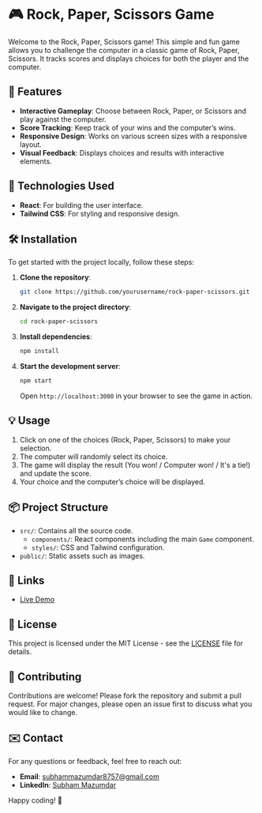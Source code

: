 # 🎮 Rock, Paper, Scissors Game

Welcome to the Rock, Paper, Scissors game! This simple and fun game allows you to challenge the computer in a classic game of Rock, Paper, Scissors. It tracks scores and displays choices for both the player and the computer.

## 🚀 Features

- **Interactive Gameplay**: Choose between Rock, Paper, or Scissors and play against the computer.
- **Score Tracking**: Keep track of your wins and the computer’s wins.
- **Responsive Design**: Works on various screen sizes with a responsive layout.
- **Visual Feedback**: Displays choices and results with interactive elements.

## 🔧 Technologies Used

- **React**: For building the user interface.
- **Tailwind CSS**: For styling and responsive design.

## 🛠️ Installation

To get started with the project locally, follow these steps:

1. **Clone the repository**:
    ```bash
    git clone https://github.com/yourusername/rock-paper-scissors.git
    ```

2. **Navigate to the project directory**:
    ```bash
    cd rock-paper-scissors
    ```

3. **Install dependencies**:
    ```bash
    npm install
    ```

4. **Start the development server**:
    ```bash
    npm start
    ```

   Open `http://localhost:3000` in your browser to see the game in action.

## 💡 Usage

1. Click on one of the choices (Rock, Paper, Scissors) to make your selection.
2. The computer will randomly select its choice.
3. The game will display the result (You won! / Computer won! / It's a tie!) and update the score.
4. Your choice and the computer’s choice will be displayed.

## 📦 Project Structure

- `src/`: Contains all the source code.
  - `components/`: React components including the main `Game` component.
  - `styles/`: CSS and Tailwind configuration.
- `public/`: Static assets such as images.

## 🔗 Links

- [Live Demo](https://subh-rockpaperscissor.netlify.app/)

## 📑 License

This project is licensed under the MIT License - see the [LICENSE](./LICENSE) file for details.

## 👥 Contributing

Contributions are welcome! Please fork the repository and submit a pull request. For major changes, please open an issue first to discuss what you would like to change.

## ✉️ Contact

For any questions or feedback, feel free to reach out:

- **Email**: subhammazumdar8757@gmail.com
- **LinkedIn**: [Subham Mazumdar](https://www.linkedin.com/in/subham-mazumdar-00342922b/)

Happy coding! 🎉
